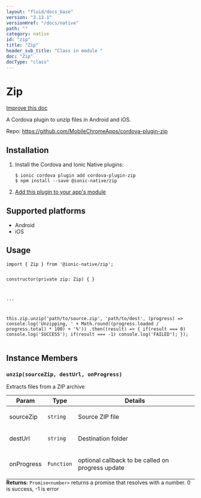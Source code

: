 ```yaml
---
layout: "fluid/docs_base"
version: "3.13.1"
versionHref: "/docs/native"
path: ""
category: native
id: "zip"
title: "Zip"
header_sub_title: "Class in module "
doc: "Zip"
docType: "class"
---
```


<h1 class="api-title">Zip</h1>

<a class="improve-v2-docs" href="http://github.com/ionic-team/ionic-native/edit/master/src/@ionic-native/plugins/zip/index.ts#L1">
  Improve this doc
</a>






<p>A Cordova plugin to unzip files in Android and iOS.</p>


<p>Repo:
  <a href="https://github.com/MobileChromeApps/cordova-plugin-zip">
    https://github.com/MobileChromeApps/cordova-plugin-zip
  </a>
</p>


<h2><a class="anchor" name="installation" href="#installation"></a>Installation</h2>
<ol class="installation">
  <li>Install the Cordova and Ionic Native plugins:<br>
    <pre><code class="nohighlight">$ ionic cordova plugin add cordova-plugin-zip
$ npm install --save @ionic-native/zip
</code></pre>
  </li>
  <li><a href="https://ionicframework.com/docs/native/#Add_Plugins_to_Your_App_Module">Add this plugin to your app's module</a></li>
</ol>



<h2><a class="anchor" name="platforms" href="#platforms"></a>Supported platforms</h2>
<ul>
  <li>Android</li><li>iOS</li>
</ul>






<h2><a class="anchor" name="usage" href="#usage"></a>Usage</h2>
<pre><code class="lang-typescript">import { Zip } from &#39;@ionic-native/zip&#39;;

constructor(private zip: Zip) { }

...

this.zip.unzip(&#39;path/to/source.zip&#39;, &#39;path/to/dest&#39;, (progress) =&gt; console.log(&#39;Unzipping, &#39; + Math.round((progress.loaded / progress.total) * 100) + &#39;%&#39;))
 .then((result) =&gt; {
   if(result === 0) console.log(&#39;SUCCESS&#39;);
   if(result === -1) console.log(&#39;FAILED&#39;);
 });
</code></pre>








<h2><a class="anchor" name="instance-members" href="#instance-members"></a>Instance Members</h2>
<h3><a class="anchor" name="unzip" href="#unzip"></a><code>unzip(sourceZip,&nbsp;destUrl,&nbsp;onProgress)</code></h3>




Extracts files from a ZIP archive
<table class="table param-table" style="margin:0;">
  <thead>
  <tr>
    <th>Param</th>
    <th>Type</th>
    <th>Details</th>
  </tr>
  </thead>
  <tbody>
  <tr>
    <td>
      sourceZip</td>
    <td>
      <code>string</code>
    </td>
    <td>
      <p>Source ZIP file</p>
</td>
  </tr>
  
  <tr>
    <td>
      destUrl</td>
    <td>
      <code>string</code>
    </td>
    <td>
      <p>Destination folder</p>
</td>
  </tr>
  
  <tr>
    <td>
      onProgress</td>
    <td>
      <code>Function</code>
    </td>
    <td>
      <p>optional callback to be called on progress update</p>
</td>
  </tr>
  </tbody>
</table>

<div class="return-value" markdown="1">
  <i class="icon ion-arrow-return-left"></i>
  <b>Returns:</b> <code>Promise&lt;number&gt;</code> returns a promise that resolves with a number. 0 is success, -1 is error
</div>






